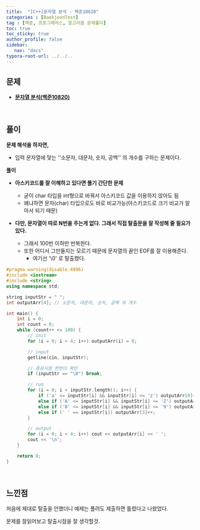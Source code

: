 ```yaml
---
title:  "[C++]문자열 분석 - 백준10820"
categories : [BaekjoonTest]
tag : [백준, 프로그래머스, 알고리즘 문제풀이]
toc: true
toc_sticky: true
author_profile: false
sidebar:
   nav: "docs"
typora-root-url: ../../..
---
```




## 문제

* **[문자열 분석(백준10820)](https://www.acmicpc.net/problem/10820)**

<br>

## 풀이

**문제 해석을 하자면,**

* 입력 문자열에 맞는 ''소문자, 대문자, 숫자, 공백'' 의 개수를 구하는 문제이다.



**풀이**

* **아스키코드를 잘 이해하고 있다면 풀기 간단한 문제**
  * 굳이 char 타입을 int형으로 바꿔서 아스키코드 값을 이용하지 않아도 됨
  * 왜냐하면 문자(char) 타입으로도 바로 비교가능(아스키코드로 크기 비교가 알아서 되기 때문)

* **다만, 문자열이 따로 N번을 주는게 없다. 그래서 직접 탈출문을 잘 작성해 줄 필요가 있다.**
  * 그래서 100번 이하만 반복한다.
  * 또한 어디서 그만둘지는 모르기 때문에 문자열의 끝인 EOF를 잘 이용해준다.
    * 여기선 '\0' 로 탈출했다.




```c++
#pragma warning(disable:4996)
#include <iostream>
#include <string>
using namespace std;

string inputStr = " ";
int outputArr[4]; // 소문자, 대문자, 숫자, 공백 의 개수

int main() {
	int i = 0;
	int count = 0;
	while (count++ <= 100) {
		// init
		for (i = 0; i < 4; i++) outputArr[i] = 0;

		// input
		getline(cin, inputStr);

		// 종료시점 한번더 확인
		if (inputStr == "\0") break;

		// run
		for (i = 0; i < inputStr.length(); i++) {
			if ('a' <= inputStr[i] && inputStr[i] <= 'z') outputArr[0]++;
			else if ('A' <= inputStr[i] && inputStr[i] <= 'Z') outputArr[1]++;
			else if ('0' <= inputStr[i] && inputStr[i] <= '9') outputArr[2]++;
			else if (' ' == inputStr[i]) outputArr[3]++;
		}

		// output
		for (i = 0; i < 4; i++) cout << outputArr[i] << ' ';
		cout << '\n';
	}

	return 0;
}
```

<br>

## 느낀점

처음에 제대로 탈출을 안했더니 예제는 풀려도 제출하면 틀렸다고 나왔었다.

문제를 잘읽어보고 탈출시점을 잘 생각할것.
